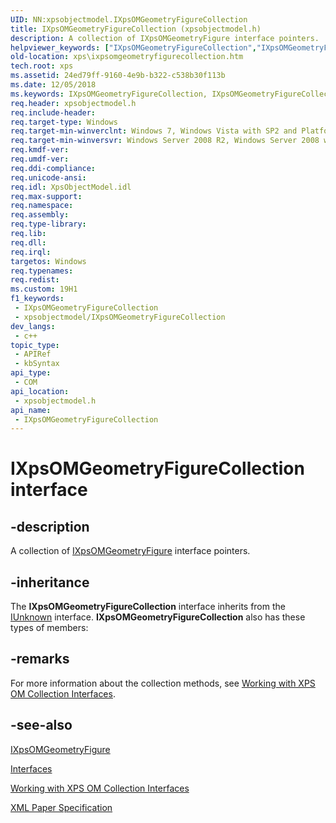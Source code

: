 ```yaml
---
UID: NN:xpsobjectmodel.IXpsOMGeometryFigureCollection
title: IXpsOMGeometryFigureCollection (xpsobjectmodel.h)
description: A collection of IXpsOMGeometryFigure interface pointers.
helpviewer_keywords: ["IXpsOMGeometryFigureCollection","IXpsOMGeometryFigureCollection interface [XPS Documents and Packaging]","IXpsOMGeometryFigureCollection interface [XPS Documents and Packaging]","described","xps.ixpsomgeometryfigurecollection","xpsobjectmodel/IXpsOMGeometryFigureCollection"]
old-location: xps\ixpsomgeometryfigurecollection.htm
tech.root: xps
ms.assetid: 24ed79ff-9160-4e9b-b322-c538b30f113b
ms.date: 12/05/2018
ms.keywords: IXpsOMGeometryFigureCollection, IXpsOMGeometryFigureCollection interface [XPS Documents and Packaging], IXpsOMGeometryFigureCollection interface [XPS Documents and Packaging],described, xps.ixpsomgeometryfigurecollection, xpsobjectmodel/IXpsOMGeometryFigureCollection
req.header: xpsobjectmodel.h
req.include-header: 
req.target-type: Windows
req.target-min-winverclnt: Windows 7, Windows Vista with SP2 and Platform Update for Windows Vista [desktop apps \| UWP apps]
req.target-min-winversvr: Windows Server 2008 R2, Windows Server 2008 with SP2 and Platform Update for Windows Server 2008 [desktop apps \| UWP apps]
req.kmdf-ver: 
req.umdf-ver: 
req.ddi-compliance: 
req.unicode-ansi: 
req.idl: XpsObjectModel.idl
req.max-support: 
req.namespace: 
req.assembly: 
req.type-library: 
req.lib: 
req.dll: 
req.irql: 
targetos: Windows
req.typenames: 
req.redist: 
ms.custom: 19H1
f1_keywords:
 - IXpsOMGeometryFigureCollection
 - xpsobjectmodel/IXpsOMGeometryFigureCollection
dev_langs:
 - c++
topic_type:
 - APIRef
 - kbSyntax
api_type:
 - COM
api_location:
 - xpsobjectmodel.h
api_name:
 - IXpsOMGeometryFigureCollection
---
```


# IXpsOMGeometryFigureCollection interface


## -description

A collection of <a href="/windows/desktop/api/xpsobjectmodel/nn-xpsobjectmodel-ixpsomgeometryfigure">IXpsOMGeometryFigure</a> interface pointers.

## -inheritance

The <b>IXpsOMGeometryFigureCollection</b> interface inherits from the <a href="/windows/desktop/api/unknwn/nn-unknwn-iunknown">IUnknown</a> interface. <b>IXpsOMGeometryFigureCollection</b> also has these types of members:

## -remarks

For more information about the collection methods, see <a href="/previous-versions/windows/desktop/dd372931(v=vs.85)">Working with XPS OM Collection Interfaces</a>.

## -see-also

<a href="/windows/desktop/api/xpsobjectmodel/nn-xpsobjectmodel-ixpsomgeometryfigure">IXpsOMGeometryFigure</a>



<a href="/previous-versions/windows/desktop/dd316980(v=vs.85)">Interfaces</a>



<a href="/previous-versions/windows/desktop/dd372931(v=vs.85)">Working with XPS OM Collection Interfaces</a>



<a href="https://www.ecma-international.org/activities/XML%20Paper%20Specification/XPS%20Standard%20WD%201.6.pdf">XML Paper Specification</a>
